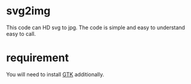 # svg2img

This code can HD svg to jpg. The code is simple and easy to understand easy to call.

# requirement

You will need to install [GTK](https://github.com/tschoonj/GTK-for-Windows-Runtime-Environment-Installer) additionally.

